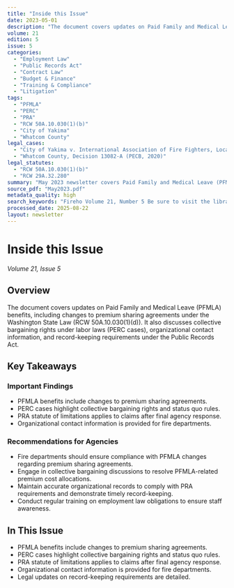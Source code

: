 ```yaml
---
title: "Inside this Issue"
date: 2023-05-01
description: "The document covers updates on Paid Family and Medical Leave (PFMLA) benefits, including changes to premium sharing agreements under the Washington State Law (RCW 50A.10.030(1)(d)). It also discusses collective bargaining rights under labor laws (PERC cases), organizational contact information, and record-keeping requirements under the Public Records Act."
volume: 21
edition: 5
issue: 5
categories:
  - "Employment Law"
  - "Public Records Act"
  - "Contract Law"
  - "Budget & Finance"
  - "Training & Compliance"
  - "Litigation"
tags:
  - "PFMLA"
  - "PERC"
  - "PRA"
  - "RCW 50A.10.030(1)(b)"
  - "City of Yakima"
  - "Whatcom County"
legal_cases:
  - "City of Yakima v. International Association of Fire Fighters, Local 469, 117 Wn.2d 655 (1990)"
  - "Whatcom County, Decision 13082-A (PECB, 2020)"
legal_statutes:
  - "RCW 50A.10.030(1)(b)"
  - "RCW 29A.32.280"
summary: "May 2023 newsletter covers Paid Family and Medical Leave (PFMLA) benefits updates including premium sharing agreement changes under RCW 50A.10.030(1)(b), analyzes collective bargaining rights under PERC cases including City of Yakima v. International Association of Fire Fighters and Whatcom County decisions, discusses Public Records Act statute of limitations applications after final agency response, and provides organizational contact information and record-keeping compliance guidance for fire departments."
source_pdf: "May2023.pdf"
metadata_quality: high
search_keywords: "Fireho Volume 21, Number 5 Be sure to visit the library to get a glimpse at our various practice areas concerning public agencies' employment relations and collective bargaining. This article discusse..."
processed_date: 2025-08-22
layout: newsletter
---
```


# Inside this Issue

*Volume 21, Issue 5*

## Overview

The document covers updates on Paid Family and Medical Leave (PFMLA) benefits, including changes to premium sharing agreements under the Washington State Law (RCW 50A.10.030(1)(d)). It also discusses collective bargaining rights under labor laws (PERC cases), organizational contact information, and record-keeping requirements under the Public Records Act.

## Key Takeaways

### Important Findings

- PFMLA benefits include changes to premium sharing agreements.
- PERC cases highlight collective bargaining rights and status quo rules.
- PRA statute of limitations applies to claims after final agency response.
- Organizational contact information is provided for fire departments.

### Recommendations for Agencies

- Fire departments should ensure compliance with PFMLA changes regarding premium sharing agreements.
- Engage in collective bargaining discussions to resolve PFMLA-related premium cost allocations.
- Maintain accurate organizational records to comply with PRA requirements and demonstrate timely record-keeping.
- Conduct regular training on employment law obligations to ensure staff awareness.

## In This Issue

- PFMLA benefits include changes to premium sharing agreements.
- PERC cases highlight collective bargaining rights and status quo rules.
- PRA statute of limitations applies to claims after final agency response.
- Organizational contact information is provided for fire departments.
- Legal updates on record-keeping requirements are detailed.

